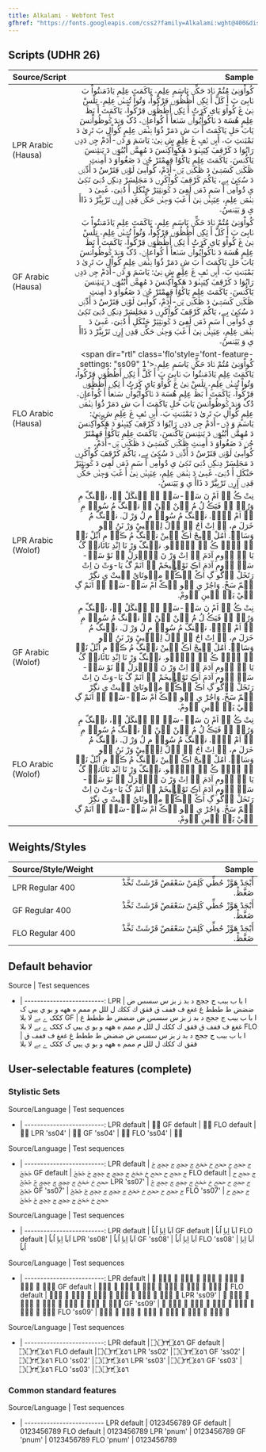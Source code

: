 ```yaml
---
title: Alkalami - Webfont Test
gfhref: "https://fonts.googleapis.com/css2?family=Alkalami:wght@400&display=swap"
---
```


## Scripts (UDHR 26)

Source/Script | Sample
------- | --------------------------------------:
LPR Arabic (Hausa) | <span dir="rtl" class='lpr' style='font-feature-settings: "ss09" 1'>کُواْوَࢽٜىٰ مُتُمْ ࢽَادَ حَكِّࢽ یَاسَمِ عِلِمِ؞ یَاکَمَتَ عِلِمِ یَاذَمَࢽتُواْ بَ ࢽَابِیَ بَ أَ کَلَّ أَ ثِکِࢽ أَظُظُوَࢽ ڢَرْکُواْ، وَتُواْ تُشٜىٰࢽ عِلِمِ؞ تِلَسْ ࢽٜىٰ غَ کُواْوَ یَایِ کَرَتُ أَ ثِکِࢽ أَظُظُوَࢽ ڢَرْکُواْ؞ یَاکَمَتَ أَ بَظَ عِلِمٍ هُسَهَ دَ ࢽَاکُواْیُواْࢽ سَࢽَعأَ أَ کُواْعإِࢽَ؞ دُکْ وَࢽدَ ݣُوظُواْࢽسَ یَابَ حَلِ یَاکَمَتَ أَ بَ شِ دَمَرْ ذُوَا ࢽٜىٰمَࢽ عِلِمٍ کُواْلِ بَ تَرٜىٰ دَ بَمْبَࢽثِ بَ؞ أَبِࢽ ࢽُڢِ غَ عِلِمِ شِ ࢽٜىٰ:‏ یَاسَمَ وَ دَࢽ-أَدَمْ جِࢽ دَدِࢽ رَایُوَا دَ کَرْڢَڢَ کِیَیٜىٰوَ دَ هَکُّواْکِࢽسَ دَ مُهِمَّࢽ أَبُبُوَࢽ دَ یَࢽثِࢽسَ یَاکُࢽسَ؞ یَاکَمَتَ عِلِمِ یَاكَٰوُاْ ڢَهِمْتَرْ جُࢽَ دَ ضَغُواْوَ دَ أَمِࢽثِ ڟَکَࢽِࢽ کَسَشٜىٰ دَ ڟَکَࢽِࢽ یَࢽ-أَدَمْ، کُواْمٜىٰ لَوْࢽِࢽ ڢَتَرْسُ دَ أَدِّࢽِࢽ دَ سُکٜىٰ بِے، یَاکُمَ کَرْڢَڢَ کُواْکَرِࢽ دَ مَجَلِسَرْ دِࢽکِࢽ دُࢽِیَ تَکٜىٰ یِ دُواْمِࢽ أَ سَمِ ذَمَࢽ لَڢِیَ دَ ݣُوࢽثِیَرْ حَنْكَلِ أَ دُࢽِیَ؞ غَمٜىٰ دَ ࢽٜىٰمَࢽ عِلِمِ، عِيَیٜىٰࢽ ࢽٜىٰ أَ غَبَ وَجٜىٰࢽ حَكِّࢽ ڢَدِࢽ إِرِࢽ تَرْبِیَّرْ دَ ذَاأَ یِ وَ یَیَࢽسُ؞</span>
GF Arabic (Hausa) | <span dir="rtl" class='gf' style='font-feature-settings: "ss09" 1'>کُواْوَࢽٜىٰ مُتُمْ ࢽَادَ حَكِّࢽ یَاسَمِ عِلِمِ؞ یَاکَمَتَ عِلِمِ یَاذَمَࢽتُواْ بَ ࢽَابِیَ بَ أَ کَلَّ أَ ثِکِࢽ أَظُظُوَࢽ ڢَرْکُواْ، وَتُواْ تُشٜىٰࢽ عِلِمِ؞ تِلَسْ ࢽٜىٰ غَ کُواْوَ یَایِ کَرَتُ أَ ثِکِࢽ أَظُظُوَࢽ ڢَرْکُواْ؞ یَاکَمَتَ أَ بَظَ عِلِمٍ هُسَهَ دَ ࢽَاکُواْیُواْࢽ سَࢽَعأَ أَ کُواْعإِࢽَ؞ دُکْ وَࢽدَ ݣُوظُواْࢽسَ یَابَ حَلِ یَاکَمَتَ أَ بَ شِ دَمَرْ ذُوَا ࢽٜىٰمَࢽ عِلِمٍ کُواْلِ بَ تَرٜىٰ دَ بَمْبَࢽثِ بَ؞ أَبِࢽ ࢽُڢِ غَ عِلِمِ شِ ࢽٜىٰ:‏ یَاسَمَ وَ دَࢽ-أَدَمْ جِࢽ دَدِࢽ رَایُوَا دَ کَرْڢَڢَ کِیَیٜىٰوَ دَ هَکُّواْکِࢽسَ دَ مُهِمَّࢽ أَبُبُوَࢽ دَ یَࢽثِࢽسَ یَاکُࢽسَ؞ یَاکَمَتَ عِلِمِ یَاكَٰوُاْ ڢَهِمْتَرْ جُࢽَ دَ ضَغُواْوَ دَ أَمِࢽثِ ڟَکَࢽِࢽ کَسَشٜىٰ دَ ڟَکَࢽِࢽ یَࢽ-أَدَمْ، کُواْمٜىٰ لَوْࢽِࢽ ڢَتَرْسُ دَ أَدِّࢽِࢽ دَ سُکٜىٰ بِے، یَاکُمَ کَرْڢَڢَ کُواْکَرِࢽ دَ مَجَلِسَرْ دِࢽکِࢽ دُࢽِیَ تَکٜىٰ یِ دُواْمِࢽ أَ سَمِ ذَمَࢽ لَڢِیَ دَ ݣُوࢽثِیَرْ حَنْكَلِ أَ دُࢽِیَ؞ غَمٜىٰ دَ ࢽٜىٰمَࢽ عِلِمِ، عِيَیٜىٰࢽ ࢽٜىٰ أَ غَبَ وَجٜىٰࢽ حَكِّࢽ ڢَدِࢽ إِرِࢽ تَرْبِیَّرْ دَ ذَاأَ یِ وَ یَیَࢽسُ؞</span>
FLO Arabic (Hausa) | <span dir="rtl" class='flo'style='font-feature-settings: "ss09" 1'>کُواْوَࢽٜىٰ مُتُمْ ࢽَادَ حَكِّࢽ یَاسَمِ عِلِمِ؞ یَاکَمَتَ عِلِمِ یَاذَمَࢽتُواْ بَ ࢽَابِیَ بَ أَ کَلَّ أَ ثِکِࢽ أَظُظُوَࢽ ڢَرْکُواْ، وَتُواْ تُشٜىٰࢽ عِلِمِ؞ تِلَسْ ࢽٜىٰ غَ کُواْوَ یَایِ کَرَتُ أَ ثِکِࢽ أَظُظُوَࢽ ڢَرْکُواْ؞ یَاکَمَتَ أَ بَظَ عِلِمٍ هُسَهَ دَ ࢽَاکُواْیُواْࢽ سَࢽَعأَ أَ کُواْعإِࢽَ؞ دُکْ وَࢽدَ ݣُوظُواْࢽسَ یَابَ حَلِ یَاکَمَتَ أَ بَ شِ دَمَرْ ذُوَا ࢽٜىٰمَࢽ عِلِمٍ کُواْلِ بَ تَرٜىٰ دَ بَمْبَࢽثِ بَ؞ أَبِࢽ ࢽُڢِ غَ عِلِمِ شِ ࢽٜىٰ:‏ یَاسَمَ وَ دَࢽ-أَدَمْ جِࢽ دَدِࢽ رَایُوَا دَ کَرْڢَڢَ کِیَیٜىٰوَ دَ هَکُّواْکِࢽسَ دَ مُهِمَّࢽ أَبُبُوَࢽ دَ یَࢽثِࢽسَ یَاکُࢽسَ؞ یَاکَمَتَ عِلِمِ یَاكَٰوُاْ ڢَهِمْتَرْ جُࢽَ دَ ضَغُواْوَ دَ أَمِࢽثِ ڟَکَࢽِࢽ کَسَشٜىٰ دَ ڟَکَࢽِࢽ یَࢽ-أَدَمْ، کُواْمٜىٰ لَوْࢽِࢽ ڢَتَرْسُ دَ أَدِّࢽِࢽ دَ سُکٜىٰ بِے، یَاکُمَ کَرْڢَڢَ کُواْکَرِࢽ دَ مَجَلِسَرْ دِࢽکِࢽ دُࢽِیَ تَکٜىٰ یِ دُواْمِࢽ أَ سَمِ ذَمَࢽ لَڢِیَ دَ ݣُوࢽثِیَرْ حَنْكَلِ أَ دُࢽِیَ؞ غَمٜىٰ دَ ࢽٜىٰمَࢽ عِلِمِ، عِيَیٜىٰࢽ ࢽٜىٰ أَ غَبَ وَجٜىٰࢽ حَكِّࢽ ڢَدِࢽ إِرِࢽ تَرْبِیَّرْ دَ ذَاأَ یِ وَ یَیَࢽسُ؞</span>
LPR Arabic (Wolof) | <span dir="rtl" class='lpr' lang='wo'>نِتْ ڪُ نࣹ اَمْ نَ سَݧْ-سَݧْ ݧُ جࣵنگَلْ ڪࣷ، نجࣵنگّ مِ وَرُݧُ ݖِ فَيَڪُ لُ مُ بࣷنْ بࣷنْ ݖِ نجࣵنگّ مُ سُوفࣹ مِ تࣹ اَمْ سࣷلࣷ. نجࣵنگّ مُ سُوفࣹ مِ لُ وَرْ لَ. نجࣵنگّ مُ خَرَلَ مِ، تࣹ اِتْ اَجُ ݖِ وࣵلُّ لِگّࣺييْ وَرْ نَنُ ڪࣷو وَسَارࣹ. اَمُلْ خࣹيجْ اَڪْ سࣹينْ نجࣵنگّ مُ ڪَوࣹ مِ اُبِّلْ نَݧُ ڪࣷ ڪࣺݒّ ڪُ ڪࣷ يࣹلّࣷو. نجࣵنگّ وَرْ نَا اِنْدِ نَاتَانگࣹ گُ يَا ݖِ دࣷومِ آدَمَ تࣹ اِتْ وَرْ نَ دࣴگࣴرَلْ ݧُ نَوْ سَݧْ-سَݧِ دࣷومِ آدَمَ اَڪِ تَوْفࣹيخَمْ ݖِ اَنَمْ گُ يَا-وَتْ نَ اِتْ رَتَخَلْ دࣺگّٗو گِ اَڪْ يࣷڪُّتࣹ مبࣷوتَايُ خࣹيتْ يِ نگِرْ جࣵمّ سَخْ. وَاجُرْ يِ ݧࣷو جࣴڪّ اَمْ سَݧْ-سَݧْ ݖِ اَنَمْ گِ ݧُيْ يَرࣹ سࣹينِ دࣷومْ.</span>
GF Arabic (Wolof) | <span dir="rtl" class='gf' lang='wo'>نِتْ ڪُ نࣹ اَمْ نَ سَݧْ-سَݧْ ݧُ جࣵنگَلْ ڪࣷ، نجࣵنگّ مِ وَرُݧُ ݖِ فَيَڪُ لُ مُ بࣷنْ بࣷنْ ݖِ نجࣵنگّ مُ سُوفࣹ مِ تࣹ اَمْ سࣷلࣷ. نجࣵنگّ مُ سُوفࣹ مِ لُ وَرْ لَ. نجࣵنگّ مُ خَرَلَ مِ، تࣹ اِتْ اَجُ ݖِ وࣵلُّ لِگّࣺييْ وَرْ نَنُ ڪࣷو وَسَارࣹ. اَمُلْ خࣹيجْ اَڪْ سࣹينْ نجࣵنگّ مُ ڪَوࣹ مِ اُبِّلْ نَݧُ ڪࣷ ڪࣺݒّ ڪُ ڪࣷ يࣹلّࣷو. نجࣵنگّ وَرْ نَا اِنْدِ نَاتَانگࣹ گُ يَا ݖِ دࣷومِ آدَمَ تࣹ اِتْ وَرْ نَ دࣴگࣴرَلْ ݧُ نَوْ سَݧْ-سَݧِ دࣷومِ آدَمَ اَڪِ تَوْفࣹيخَمْ ݖِ اَنَمْ گُ يَا-وَتْ نَ اِتْ رَتَخَلْ دࣺگّٗو گِ اَڪْ يࣷڪُّتࣹ مبࣷوتَايُ خࣹيتْ يِ نگِرْ جࣵمّ سَخْ. وَاجُرْ يِ ݧࣷو جࣴڪّ اَمْ سَݧْ-سَݧْ ݖِ اَنَمْ گِ ݧُيْ يَرࣹ سࣹينِ دࣷومْ.</span>
FLO Arabic (Wolof) | <span dir="rtl" class='flo' lang='wo'>نِتْ ڪُ نࣹ اَمْ نَ سَݧْ-سَݧْ ݧُ جࣵنگَلْ ڪࣷ، نجࣵنگّ مِ وَرُݧُ ݖِ فَيَڪُ لُ مُ بࣷنْ بࣷنْ ݖِ نجࣵنگّ مُ سُوفࣹ مِ تࣹ اَمْ سࣷلࣷ. نجࣵنگّ مُ سُوفࣹ مِ لُ وَرْ لَ. نجࣵنگّ مُ خَرَلَ مِ، تࣹ اِتْ اَجُ ݖِ وࣵلُّ لِگّࣺييْ وَرْ نَنُ ڪࣷو وَسَارࣹ. اَمُلْ خࣹيجْ اَڪْ سࣹينْ نجࣵنگّ مُ ڪَوࣹ مِ اُبِّلْ نَݧُ ڪࣷ ڪࣺݒّ ڪُ ڪࣷ يࣹلّࣷو. نجࣵنگّ وَرْ نَا اِنْدِ نَاتَانگࣹ گُ يَا ݖِ دࣷومِ آدَمَ تࣹ اِتْ وَرْ نَ دࣴگࣴرَلْ ݧُ نَوْ سَݧْ-سَݧِ دࣷومِ آدَمَ اَڪِ تَوْفࣹيخَمْ ݖِ اَنَمْ گُ يَا-وَتْ نَ اِتْ رَتَخَلْ دࣺگّٗو گِ اَڪْ يࣷڪُّتࣹ مبࣷوتَايُ خࣹيتْ يِ نگِرْ جࣵمّ سَخْ. وَاجُرْ يِ ݧࣷو جࣴڪّ اَمْ سَݧْ-سَݧْ ݖِ اَنَمْ گِ ݧُيْ يَرࣹ سࣹينِ دࣷومْ.</span>

## Weights/Styles

<!--- https://www.reddit.com/r/learn_arabic/comments/oo7mes/is_there_a_sentence_in_arabic_that_uses_one_of/ -->

Source/Style/Weight | Sample
------- | -------------------------:
LPR Regular 400 | <span dir="rtl" class='lpr' style='font-weight: 400'>أَبْجَدْ هَوَّزْ حُطِّي كَلِمَنْ سَعْفَصْ قَرْشَتْ ثَخَّذْ ضَغَّظْ.</span>
GF Regular 400 | <span dir="rtl" class='gf' style='font-weight: 400'>أَبْجَدْ هَوَّزْ حُطِّي كَلِمَنْ سَعْفَصْ قَرْشَتْ ثَخَّذْ ضَغَّظْ.</span>
FLO Regular 400 | <span dir="rtl" class='flo' style='font-weight: 400'>أَبْجَدْ هَوَّزْ حُطِّي كَلِمَنْ سَعْفَصْ قَرْشَتْ ثَخَّذْ ضَغَّظْ.</span>

## Default behavior

<!--- x0627 x0020 x0628 x0627 x0020 x0628 x0020 x0628 x0628 x0628 x0020 x062c x0020 x062c x062c x062c x0020 x062f x0020 x0628 x062f x0020 x0632 x0020 x0628 x0632 x0020 x0633 x0020 x0633 x0633 x0633 x0020 x0636 x0020 x0636 x0636 x0636 x0020 x0637 x0020 x0637 x0637 x0637 x0020 x063a x0020 x063a x063a x063a x0020 x0641 x0020 x0641 x0641 x0641 x0020 x0642 x0020 x0642 x0642 x0642 x0020 x0643 x0020 x0643 x0643 x0643 x0020 x0644 x0020 x0644 x0644 x0644 x0020 x0645 x0020 x0645 x0645 x0645 x0020 x0647 x0020 x0647 x0647 x0647 x0020 x0648 x0020 x0628 x0648 x0020 x064a x0020 x064a x064a x064a x0020 x06a9 x0020 x06a9 x06a9 x06a9 x0020 x06d2 x0020 x0628 x06d2 x0020 x0644 x0627 x0020 x0628 x0644 x0627 -->

Source | Test sequences
- | -------------------------:
LPR | <span class='lpr'>ا با ب ببب ج ججج د بد ز بز س سسس ض ضضض ط ططط غ غغغ ف ففف ق ققق ك ككك ل للل م ممم ه ههه و بو ي ييي ک ککک ے بے لا بلا</span>
GF  | <span class='gf'>ا با ب ببب ج ججج د بد ز بز س سسس ض ضضض ط ططط غ غغغ ف ففف ق ققق ك ككك ل للل م ممم ه ههه و بو ي ييي ک ککک ے بے لا بلا</span>
FLO | <span class='flo'>ا با ب ببب ج ججج د بد ز بز س سسس ض ضضض ط ططط غ غغغ ف ففف ق ققق ك ككك ل للل م ممم ه ههه و بو ي ييي ک ککک ے بے لا بلا</span>

## User-selectable features (complete)

### Stylistic Sets

<!--- ss04 imala e x0628 x065c -->

Source/Language | Test sequences
- | -------------------------:
LPR default | <span class='lpr'>بٜ</span>
GF default  | <span class='gf'>بٜ</span>
FLO default | <span class='flo'>بٜ</span>
LPR 'ss04' | <span class='lpr' style='font-feature-settings: "ss04" 1'>بٜ</span>
GF 'ss04'  | <span class='gf' style='font-feature-settings: "ss04" 1'>بٜ</span>
FLO 'ss04' | <span class='flo' style='font-feature-settings: "ss04" 1'>بٜ</span>

<!--- ss07 jeem/hah x062c x0020 x062c x062c x062c x0020 x062d x0020 x062d x062d x062d x0020 x062e x0020 x062e x062e x062e x0020 x0683 x0020 x0683 x0683 x0683 x0020 x0684 x0020 x0684 x0684 x0684 x0020 x08A2 x0020 x08A2 x08A2 x08A2 x0020 -->

Source/Language | Test sequences
- | -------------------------:
LPR default | <span class='lpr'>ج ججج ح ححح خ خخخ ڃ ڃڃڃ ڄ ڄڄڄ ࢢ ࢢࢢࢢ </span>
GF default  | <span class='gf'>ج ججج ح ححح خ خخخ ڃ ڃڃڃ ڄ ڄڄڄ ࢢ ࢢࢢࢢ </span>
FLO default | <span class='flo'>ج ججج ح ححح خ خخخ ڃ ڃڃڃ ڄ ڄڄڄ ࢢ ࢢࢢࢢ </span>
LPR 'ss07' | <span class='lpr' style='font-feature-settings: "ss07" 1'>ج ججج ح ححح خ خخخ ڃ ڃڃڃ ڄ ڄڄڄ ࢢ ࢢࢢࢢ </span>
GF 'ss07'  | <span class='gf' style='font-feature-settings: "ss07" 1'>ج ججج ح ححح خ خخخ ڃ ڃڃڃ ڄ ڄڄڄ ࢢ ࢢࢢࢢ </span>
FLO 'ss07' | <span class='flo' style='font-feature-settings: "ss07" 1'>ج ججج ح ححح خ خخخ ڃ ڃڃڃ ڄ ڄڄڄ ࢢ ࢢࢢࢢ </span>

<!--- ss08 alef x0627 x064e x0628 x0627 x064e x0020 x0627 x0650 x0628 x0627 x0650 x0020 x0627 x064f x0628 x0627 x064f -->

Source/Language | Test sequences
- | -------------------------:
LPR default | <span class='lpr'>اَباَ اِباِ اُباُ</span>
GF default  | <span class='gf'>اَباَ اِباِ اُباُ</span>
FLO default | <span class='flo'>اَباَ اِباِ اُباُ</span>
LPR 'ss08' | <span class='lpr' style='font-feature-settings: "ss08" 1'>اَباَ اِباِ اُباُ</span>
GF 'ss08'  | <span class='gf' style='font-feature-settings: "ss08" 1'>اَباَ اِباِ اُباُ</span>
FLO 'ss08' | <span class='flo' style='font-feature-settings: "ss08" 1'>اَباَ اِباِ اُباُ</span>

<!--- ss09 wagaf x063f x0020 x063f x063f x063f x0020 x069f x0020 x069f x069f x069f x0020 x0751 x0020 x0751 x0751 x0751 x0020 x0763 x0020 x0763 x0763 x0763 x0020 x08c3 x0020 x08c3 x08c3 x08c3 x0020 x0020 x08c4 x0020 x08c4 x08c4 x08c4 x0020 -->

Source/Language | Test sequences
- | -------------------------:
LPR default | <span class='lpr'>ؿ ؿؿؿ ڟ ڟڟڟ ݑ ݑݑݑ ݣ ݣݣݣ ࣃ ࣃࣃࣃ  ࣄ ࣄࣄࣄ </span>
GF default  | <span class='gf'>ؿ ؿؿؿ ڟ ڟڟڟ ݑ ݑݑݑ ݣ ݣݣݣ ࣃ ࣃࣃࣃ  ࣄ ࣄࣄࣄ </span>
FLO default | <span class='flo'>ؿ ؿؿؿ ڟ ڟڟڟ ݑ ݑݑݑ ݣ ݣݣݣ ࣃ ࣃࣃࣃ  ࣄ ࣄࣄࣄ </span>
LPR 'ss09' | <span class='lpr' style='font-feature-settings: "ss09" 1'>ؿ ؿؿؿ ڟ ڟڟڟ ݑ ݑݑݑ ݣ ݣݣݣ ࣃ ࣃࣃࣃ  ࣄ ࣄࣄࣄ </span>
GF 'ss09'  | <span class='gf' style='font-feature-settings: "ss09" 1'>ؿ ؿؿؿ ڟ ڟڟڟ ݑ ݑݑݑ ݣ ݣݣݣ ࣃ ࣃࣃࣃ  ࣄ ࣄࣄࣄ </span>
FLO 'ss09' | <span class='flo' style='font-feature-settings: "ss09" 1'>ؿ ؿؿؿ ڟ ڟڟڟ ݑ ݑݑݑ ݣ ݣݣݣ ࣃ ࣃࣃࣃ  ࣄ ࣄࣄࣄ </span>

<!--- ss02 end of ayah x06dd x0661 x06dd x0662 x0663 x06dd x0664 x0665 x0666 x0020 -->

Source/Language | Test sequences
- | -------------------------:
LPR default | <span class='lpr'>۝١۝٢٣۝٤٥٦ </span>
GF default  | <span class='gf'>۝١۝٢٣۝٤٥٦ </span>
FLO default | <span class='flo'>۝١۝٢٣۝٤٥٦ </span>
LPR 'ss02' | <span class='lpr' style='font-feature-settings: "ss02" 1'>۝١۝٢٣۝٤٥٦ </span>
GF 'ss02'  | <span class='gf' style='font-feature-settings: "ss02" 1'>۝١۝٢٣۝٤٥٦ </span>
FLO 'ss02' | <span class='flo' style='font-feature-settings: "ss02" 1'>۝١۝٢٣۝٤٥٦ </span>
LPR 'ss03' | <span class='lpr' style='font-feature-settings: "ss03" 1'>۝١۝٢٣۝٤٥٦ </span>
GF 'ss03'  | <span class='gf' style='font-feature-settings: "ss03" 1'>۝١۝٢٣۝٤٥٦ </span>
FLO 'ss03' | <span class='flo' style='font-feature-settings: "ss03" 1'>۝١۝٢٣۝٤٥٦ </span>

### Common standard features

<!--- pnum proportional x0030 x0031 x0032 x0033 x0034 x0035 x0036 x0037 x0038 x0039 -->

Source/Language | Test sequences
- | -------------------------
LPR default | <span class='lpr'>0123456789</span>
GF default  | <span class='gf'>0123456789</span>
FLO default | <span class='flo'>0123456789</span>
LPR 'pnum' | <span class='lpr' style='font-feature-settings: "pnum" 1'>0123456789</span>
GF 'pnum'  | <span class='gf' style='font-feature-settings: "pnum" 1'>0123456789</span>
FLO 'pnum' | <span class='flo' style='font-feature-settings: "pnum" 1'>0123456789</span>

